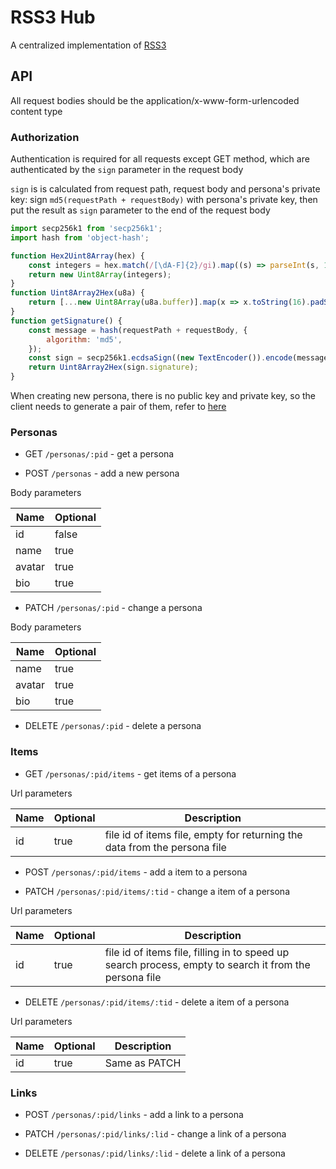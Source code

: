 # RSS3 Hub

A centralized implementation of [RSS3](https://github.com/NaturalSelectionLabs/RSS3)

## API

All request bodies should be the application/x-www-form-urlencoded content type

### Authorization

Authentication is required for all requests except GET method, which are authenticated by the `sign` parameter in the request body

`sign` is is calculated from request path, request body and persona's private key: sign `md5(requestPath + requestBody)` with persona's private key, then put the result as `sign` parameter to the end of the request body

```js
import secp256k1 from 'secp256k1';
import hash from 'object-hash';

function Hex2Uint8Array(hex) {
    const integers = hex.match(/[\dA-F]{2}/gi).map((s) => parseInt(s, 16));
    return new Uint8Array(integers);
}
function Uint8Array2Hex(u8a) {
    return [...new Uint8Array(u8a.buffer)].map(x => x.toString(16).padStart(2, '0')).join('');
}
function getSignature() {
    const message = hash(requestPath + requestBody, {
        algorithm: 'md5',
    });
    const sign = secp256k1.ecdsaSign((new TextEncoder()).encode(message), Hex2Uint8Array(privatekey));
    return Uint8Array2Hex(sign.signature);
}
```

When creating new persona, there is no public key and private key, so the client needs to generate a pair of them, refer to [here](https://github.com/cryptocoinjs/secp256k1-node#private-key-generation-public-key-creation-signature-creation-signature-verification)

### Personas

- GET `/personas/:pid` - get a persona

- POST `/personas` - add a new persona

Body parameters

| Name   | Optional |
| ------ | -------- |
| id     | false    |
| name   | true     |
| avatar | true     |
| bio    | true     |

- PATCH `/personas/:pid` - change a persona

Body parameters

| Name   | Optional |
| ------ | -------- |
| name   | true     |
| avatar | true     |
| bio    | true     |

- DELETE `/personas/:pid` - delete a persona

### Items

- GET `/personas/:pid/items` - get items of a persona

Url parameters

| Name | Optional | Description |
| ---- | -------- | ----------- |
| id   | true     | file id of items file, empty for returning the data from the persona file |

- POST `/personas/:pid/items` - add a item to a persona

- PATCH `/personas/:pid/items/:tid` - change a item of a persona

Url parameters

| Name | Optional | Description |
| ---- | -------- | ----------- |
| id   | true     | file id of items file, filling in to speed up search process, empty to search it from the persona file |

- DELETE `/personas/:pid/items/:tid` - delete a item of a persona

Url parameters

| Name | Optional | Description |
| ---- | -------- | ----------- |
| id   | true     | Same as PATCH |

### Links

- POST `/personas/:pid/links` - add a link to a persona

- PATCH `/personas/:pid/links/:lid` - change a link of a persona

- DELETE `/personas/:pid/links/:lid` - delete a link of a persona
